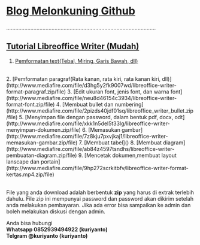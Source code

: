 # [Blog Melonkuning Github](https://kuriyantoadi.github.io/melonkuning/)
...................................................................................................

## [Tutorial Libreoffice Writer (Mudah)](https://kuriyantoadi.github.io/melonkuning/libreoffice-writer-mudah/silabus)

1. [Pemformatan text(Tebal, Miring, Garis Bawah, dll)](http://www.mediafire.com/folder/m158ojf6p6cri/libreoffice-writer-perkenalan)
<br>
2. [Pemformatan paragraf(Rata kanan, rata kiri, rata kanan kiri, dll)](http://www.mediafire.com/file/d3hg5y2fk9007wd/libreoffice-writer-format-paragraf.zip/file)
3. [Edit ukuran font, jenis font, dan warna font](http://www.mediafire.com/file/neu8d46154c3934/libreoffice-writer-format-font.zip/file)
4. [Membuat bullet dan numbering](http://www.mediafire.com/file/2pizds40jdf01sq/libreoffice_writer_bullet.zip/file)
5. [Menyimpan file dengan password, dalam bentuk pdf, docx, odt](http://www.mediafire.com/file/xkk1n5del5t33lg/libreoffice-writer-menyimpan-dokumen.zip/file)
6. [Memasukan gambar](http://www.mediafire.com/file/7z8kju7pxvjkaj1/libreoffice-writer-memasukan-gambar.zip/file)
7. [Membuat tabel]()
8. [Membuat diagram](http://www.mediafire.com/file/ab84z4597tsndhs/libreoffice-writer-pembuatan-diagram.zip/file)
9. [Mencetak dokumen,membuat layout lanscape dan portain](http://www.mediafire.com/file/9hp272scrkitbfv/libreoffice-writer-format-kertas.mp4.zip/file)

<br>File yang anda download adalah berbentuk **zip** yang harus di extrak terlebih dahulu. File zip ini mempunyai password dan password akan dikirim setelah anda melakukan pembayaran. Jika ada error bisa sampaikan ke admin dan boleh melakukan diskusi dengan admin.

Anda bisa hubungi
<br>**Whatsapp 0852939494922 (kuriyanto)**
<br>**Telgram @kuriyanto (kuriyanto)**
